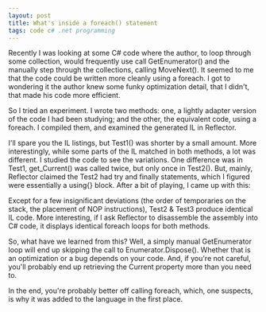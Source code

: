 ```yaml
---
layout: post
title: What's inside a foreach() statement 
tags: code c# .net programming
---
```


Recently I was looking at some C# code where the author, to loop through some collection,  would frequently use call GetEnumerator() and the manually step through the collections, calling MoveNext().  It seemed to me that the code could be written more cleanly using a foreach.   I got to wondering it the author knew some funky optimization detail, that I didn't, that made his code more efficient.
 
So I tried an experiment.  I wrote two methods: one, a lightly adapter version of the code I had been studying; and the other, the equivalent code, using a foreach.  I compiled them, and examined the generated IL in Reflector.
 
<script src="https://gist.github.com/jamescurran/5472511.js">    </script>


I'll spare you the IL listings, but Test1() was shorter by a small amount.  More interestingly, while some parts of the IL matched in both methods, a lot was different.  I studied the code to see the variations. One difference was in Test1, get_Current() was called twice, but only once in Test2(). But, mainly, Reflector claimed the Test2 had try and finally statements, which I figured were essentially a using{} block.  After a bit of playing, I came up with this:

<script src="https://gist.github.com/jamescurran/5472520.js">   </script>


Except for a few insignificant deviations (the order of temporaries on the stack, the placement of NOP instructions), Test2 &amp; Test3 produce identical IL code.  More interesting, if I ask Reflector to disassemble the assembly into C# code, it displays identical foreach loops for both methods. 

So, what have we learned from this? Well, a simply manual GetEnumerator loop will end up skipping the call to Enumerator.Dispose().  Whether that is an optimization or a bug depends on your code.  And, if you're not careful, you'll probably end up retrieving the Current property more than you need to.

In the end, you're probably better off calling foreach, which, one suspects, is why it was added to the language in the first place.
 